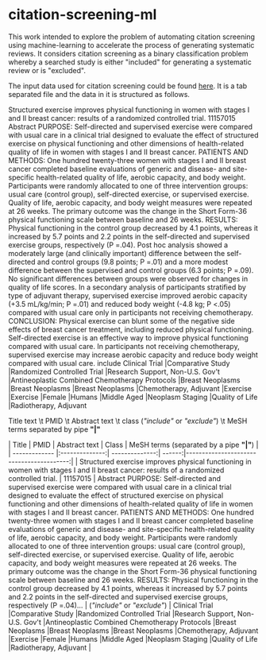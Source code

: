 # citation-screening-ml
This work intended to explore the problem of automating citation screening using machine-learning to accelerate the process of generating systematic reviews. It considers citation screening as a binary classification problem whereby a searched study is either "included" for generating a systematic review or is "excluded". 

The input data used for citation screening could be found [here](https://drive.google.com/file/d/14_-NNapaA2SvAxekAAW55zSZo9jSToVN/view?usp=sharing). It is a tab separated file and the data in it is structured as follows.

Structured exercise improves physical functioning in women with stages I and II breast cancer: results of a randomized controlled trial.	11157015	Abstract PURPOSE: Self-directed and supervised exercise were compared with usual care in a clinical trial designed to evaluate the effect of structured exercise on physical functioning and other dimensions of health-related quality of life in women with stages I and II breast cancer. PATIENTS AND METHODS: One hundred twenty-three women with stages I and II breast cancer completed baseline evaluations of generic and disease- and site-specific health-related quality of life, aerobic capacity, and body weight. Participants were randomly allocated to one of three intervention groups: usual care (control group), self-directed exercise, or supervised exercise. Quality of life, aerobic capacity, and body weight measures were repeated at 26 weeks. The primary outcome was the change in the Short Form-36 physical functioning scale between baseline and 26 weeks. RESULTS: Physical functioning in the control group decreased by 4.1 points, whereas it increased by 5.7 points and 2.2 points in the self-directed and supervised exercise groups, respectively (P =.04). Post hoc analysis showed a moderately large (and clinically important) difference between the self-directed and control groups (9.8 points; P =.01) and a more modest difference between the supervised and control groups (6.3 points; P =.09). No significant differences between groups were observed for changes in quality of life scores. In a secondary analysis of participants stratified by type of adjuvant therapy, supervised exercise improved aerobic capacity (+3.5 mL/kg/min; P =.01) and reduced body weight (-4.8 kg; P <.05) compared with usual care only in participants not receiving chemotherapy. CONCLUSION: Physical exercise can blunt some of the negative side effects of breast cancer treatment, including reduced physical functioning. Self-directed exercise is an effective way to improve physical functioning compared with usual care. In participants not receiving chemotherapy, supervised exercise may increase aerobic capacity and reduce body weight compared with usual care.	include	Clinical Trial |Comparative Study |Randomized Controlled Trial |Research Support, Non-U.S. Gov't |Antineoplastic Combined Chemotherapy Protocols |Breast Neoplasms |Breast Neoplasms |Breast Neoplasms |Chemotherapy, Adjuvant |Exercise |Exercise |Female |Humans |Middle Aged |Neoplasm Staging |Quality of Life |Radiotherapy, Adjuvant


Title text \t PMID \t Abstract text \t class (_"include"_ or _"exclude"_) \t MeSH terms separated by pipe __"|"__

| Title         | PMID           | Abstract text  | Class  | MeSH terms (separated by a pipe __"|"__) |
| ------------- |:--------------:| --------------:| ------:|-----------------------------------------:|
| Structured exercise improves physical functioning in women with stages I and II breast cancer: results of a randomized controlled trial.      | 11157015 | Abstract PURPOSE: Self-directed and supervised exercise were compared with usual care in a clinical trial designed to evaluate the effect of structured exercise on physical functioning and other dimensions of health-related quality of life in women with stages I and II breast cancer. PATIENTS AND METHODS: One hundred twenty-three women with stages I and II breast cancer completed baseline evaluations of generic and disease- and site-specific health-related quality of life, aerobic capacity, and body weight. Participants were randomly allocated to one of three intervention groups: usual care (control group), self-directed exercise, or supervised exercise. Quality of life, aerobic capacity, and body weight measures were repeated at 26 weeks. The primary outcome was the change in the Short Form-36 physical functioning scale between baseline and 26 weeks. RESULTS: Physical functioning in the control group decreased by 4.1 points, whereas it increased by 5.7 points and 2.2 points in the self-directed and supervised exercise groups, respectively (P =.04)... | (_"include"_ or _"exclude"_) | Clinical Trial \|Comparative Study \|Randomized Controlled Trial \|Research Support, Non-U.S. Gov't \|Antineoplastic Combined Chemotherapy Protocols \|Breast Neoplasms \|Breast Neoplasms \|Breast Neoplasms \|Chemotherapy, Adjuvant \|Exercise \|Female \|Humans \|Middle Aged \|Neoplasm Staging \|Quality of Life \|Radiotherapy, Adjuvant \|
